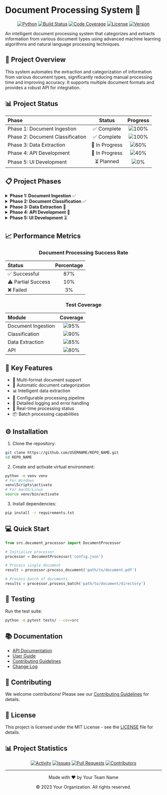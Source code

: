 # Document Processing System 📄

<div align="center">

[![Python](https://img.shields.io/badge/Python-3.8%2B-blue)](https://www.python.org/)
[![Build Status](https://img.shields.io/github/workflow/status/USERNAME/REPO_NAME/Tests/main)](https://github.com/USERNAME/REPO_NAME/actions)
[![Code Coverage](https://img.shields.io/codecov/c/github/USERNAME/REPO_NAME/main)](https://codecov.io/gh/USERNAME/REPO_NAME)
[![License](https://img.shields.io/github/license/USERNAME/REPO_NAME)](https://github.com/USERNAME/REPO_NAME/blob/main/LICENSE)
[![Version](https://img.shields.io/github/v/release/USERNAME/REPO_NAME)](https://github.com/USERNAME/REPO_NAME/releases)

</div>

An intelligent document processing system that categorizes and extracts information from various document types using advanced machine learning algorithms and natural language processing techniques.

## 🎯 Project Overview

This system automates the extraction and categorization of information from various document types, significantly reducing manual processing time and improving accuracy. It supports multiple document formats and provides a robust API for integration.

## 📊 Project Status

<div align="center">

| Phase | Status | Progress |
|:------|:------:|:--------:|
| Phase 1: Document Ingestion | ✅ Complete | ![100%](https://progress-bar.dev/100) |
| Phase 2: Document Classification | ✅ Complete | ![100%](https://progress-bar.dev/100) |
| Phase 3: Data Extraction | 🚧 In Progress | ![60%](https://progress-bar.dev/60) |
| Phase 4: API Development | 🚧 In Progress | ![40%](https://progress-bar.dev/40) |
| Phase 5: UI Development | ⏳ Planned | ![0%](https://progress-bar.dev/0) |

</div>

## 📋 Project Phases

<details>
<summary><b>Phase 1: Document Ingestion</b> ✅</summary>

- Multi-format document support (PDF, DOCX, Images)
- Document validation and sanitization
- Initial preprocessing pipeline
- Document storage and management
</details>

<details>
<summary><b>Phase 2: Document Classification</b> ✅</summary>

- ML-based document type classification
- Document structure analysis
- Metadata extraction
- Classification accuracy metrics
</details>

<details>
<summary><b>Phase 3: Data Extraction</b> 🚧</summary>

- ✅ Text extraction and processing
- ✅ Named Entity Recognition (NER)
- 🚧 Table extraction and processing
- ⏳ Form field detection and extraction
</details>

<details>
<summary><b>Phase 4: API Development</b> 🚧</summary>

- ✅ Core API endpoints
- 🚧 Authentication and authorization
- 🚧 Rate limiting and security
- ⏳ API documentation
</details>

<details>
<summary><b>Phase 5: UI Development</b> ⏳</summary>

- Dashboard design
- Document upload interface
- Processing status monitoring
- Results visualization
</details>

## 📈 Performance Metrics

<div align="center">

### Document Processing Success Rate

| Status | Percentage |
|:-------|:----------:|
| ✅ Successful | 87% |
| ⚠️ Partial Success | 10% |
| ❌ Failed | 3% |

### Test Coverage

| Module | Coverage |
|:-------|:--------:|
| Document Ingestion | ![95%](https://progress-bar.dev/95) |
| Classification | ![90%](https://progress-bar.dev/90) |
| Data Extraction | ![85%](https://progress-bar.dev/85) |
| API | ![80%](https://progress-bar.dev/80) |

</div>

## 🚀 Key Features

- 📄 Multi-format document support
- 🤖 Automatic document categorization
- 📊 Intelligent data extraction
- 🔄 Configurable processing pipeline
- 📝 Detailed logging and error handling
- 🔄 Real-time processing status
- 📦 Batch processing capabilities

## ⚙️ Installation

1. Clone the repository:
```bash
git clone https://github.com/USERNAME/REPO_NAME.git
cd REPO_NAME
```

2. Create and activate virtual environment:
```bash
python -m venv venv
# For Windows
venv\Scripts\activate
# For macOS/Linux
source venv/bin/activate
```

3. Install dependencies:
```bash
pip install -r requirements.txt
```

## 💻 Quick Start

```python
from src.document_processor import DocumentProcessor

# Initialize processor
processor = DocumentProcessor('config.json')

# Process single document
result = processor.process_document('path/to/document.pdf')

# Process batch of documents
results = processor.process_batch('path/to/document/directory')
```

## 🧪 Testing

Run the test suite:
```bash
python -m pytest tests/ --cov=src
```

## 📚 Documentation

- [API Documentation](https://github.com/USERNAME/REPO_NAME/wiki/API-Documentation)
- [User Guide](https://github.com/USERNAME/REPO_NAME/wiki/User-Guide)
- [Contributing Guidelines](https://github.com/USERNAME/REPO_NAME/blob/main/CONTRIBUTING.md)
- [Change Log](https://github.com/USERNAME/REPO_NAME/blob/main/CHANGELOG.md)

## 🤝 Contributing

We welcome contributions! Please see our [Contributing Guidelines](CONTRIBUTING.md) for details.

## 📄 License

This project is licensed under the MIT License - see the [LICENSE](LICENSE) file for details.

## 📊 Project Statistics

<div align="center">

[![Activity](https://img.shields.io/github/commit-activity/m/USERNAME/REPO_NAME)](https://github.com/USERNAME/REPO_NAME/commits/main)
[![Issues](https://img.shields.io/github/issues/USERNAME/REPO_NAME)](https://github.com/USERNAME/REPO_NAME/issues)
[![Pull Requests](https://img.shields.io/github/issues-pr/USERNAME/REPO_NAME)](https://github.com/USERNAME/REPO_NAME/pulls)
[![Contributors](https://img.shields.io/github/contributors/USERNAME/REPO_NAME)](https://github.com/USERNAME/REPO_NAME/graphs/contributors)

</div>

---

<div align="center">
<p>Made with ❤️ by Your Team Name</p>
<p>© 2023 Your Organization. All rights reserved.</p>
</div>
